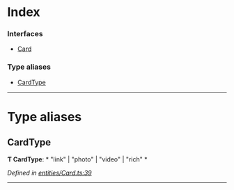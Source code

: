 

# Index

### Interfaces

* [Card](../interfaces/_entities_card_.card.md)

### Type aliases

* [CardType](_entities_card_.md#cardtype)

---

# Type aliases

<a id="cardtype"></a>

##  CardType

**Ƭ CardType**: * "link" &#124; "photo" &#124; "video" &#124; "rich"
*

*Defined in [entities/Card.ts:39](https://github.com/lagunehq/core/blob/6d71f33/src/entities/Card.ts#L39)*

___

